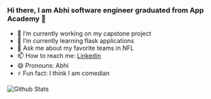 ### Hi there, I am Abhi software engineer graduated from App Academy 👋




- 🔭 I’m currently working on my capstone project 
- 🌱 I’m currently learning flask applications
- 💬 Ask me about my favorite teams in NFL
- 📫 How to reach me: [Linkedin](https://www.linkedin.com/in/abhishek-bornak-semasna514865/)
- 😄 Pronouns: Abhi
- ⚡ Fun fact: I think I am comedian 


![Github Stats](https://github-readme-stats.vercel.app/api?username=starsabhi&count_private=true&&show_icons=true&title_color=ffffff&icon_color=bb2acf&text_color=daf7dc&bg_color=151515)
